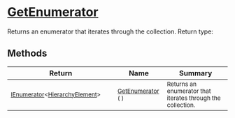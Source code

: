 # [GetEnumerator](./HierarchyElement-100664016.md)

Returns an enumerator that iterates through the collection.
Return type:
## Methods

| Return | Name | Summary | 
| --- | --- | --- | 
| <sub>[IEnumerator](https://docs.microsoft.com/en-us/dotnet/api/System.Collections.Generic.IEnumerator-1)\<[HierarchyElement](./../HierarchyElement.md)></sub><img width=200/>| <sub>[GetEnumerator](./HierarchyElement-100664016.md) (  )</sub>| <sub>Returns an enumerator that iterates through the collection.</sub><img width=200/>| <br>


